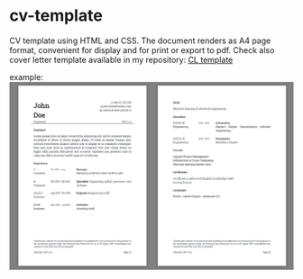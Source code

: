 # cv-template
CV template using HTML and CSS. The document renders as A4 page format, convenient for display and for print or export to pdf. Check also cover letter template available in my repository: [CL template](https://github.com/adamgolubowski/cl-template)

example:
![cv layout image](https://raw.githubusercontent.com/adamgolubowski/cv-template/master/p.png) 

